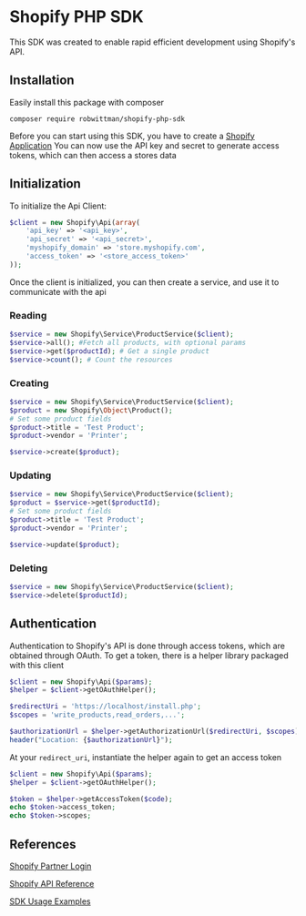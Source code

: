 # Shopify PHP SDK

This SDK was created to enable rapid efficient development using Shopify's API.

## Installation

Easily install this package with composer

```shell
composer require robwittman/shopify-php-sdk
```

Before you can start using this SDK, you have to create a <a href="https://partners.shopify.com/">Shopify Application</a>
You can now use the API key and secret to generate access tokens, which can then access a stores data

## Initialization

To initialize the Api Client:

```php
$client = new Shopify\Api(array(
    'api_key' => '<api_key>',
    'api_secret' => '<api_secret>',
    'myshopify_domain' => 'store.myshopify.com',
    'access_token' => '<store_access_token>'
));
```

Once the client is initialized, you can then create a service, and use it to communicate with the api

### Reading

```php
$service = new Shopify\Service\ProductService($client);
$service->all(); #Fetch all products, with optional params
$service->get($productId); # Get a single product
$service->count(); # Count the resources
```

### Creating

```php
$service = new Shopify\Service\ProductService($client);
$product = new Shopify\Object\Product();
# Set some product fields
$product->title = 'Test Product';
$product->vendor = 'Printer';

$service->create($product);
```

### Updating

```php
$service = new Shopify\Service\ProductService($client);
$product = $service->get($productId);
# Set some product fields
$product->title = 'Test Product';
$product->vendor = 'Printer';

$service->update($product);
```

### Deleting
```php
$service = new Shopify\Service\ProductService($client);
$service->delete($productId);
```

## Authentication

Authentication to Shopify's API is done through access tokens, which are obtained through OAuth. To get a
token, there is a helper library packaged with this client

```php
$client = new Shopify\Api($params);
$helper = $client->getOAuthHelper();

$redirectUri = 'https://localhost/install.php';
$scopes = 'write_products,read_orders,...';

$authorizationUrl = $helper->getAuthorizationUrl($redirectUri, $scopes);
header("Location: {$authorizationUrl}");
```

At your `redirect_uri`, instantiate the helper again to get an access token

```php
$client = new Shopify\Api($params);
$helper = $client->getOAuthHelper();

$token = $helper->getAccessToken($code);
echo $token->access_token;
echo $token->scopes;
```

## References

[Shopify Partner Login](https://partners.shopify.com)

[Shopify API Reference](https://help.shopify.com/api/reference)

[SDK Usage Examples](https://github.com/RobbyBugatti/shopify-php/examples)
